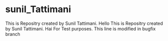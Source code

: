 sunil_Tattimani
===============

This is Repositry created by Sunil Tattimani. Hello
This is Repositry created by Sunil Tattimani. Hai
For Test purposes.
This line is modified in bugfix branch
